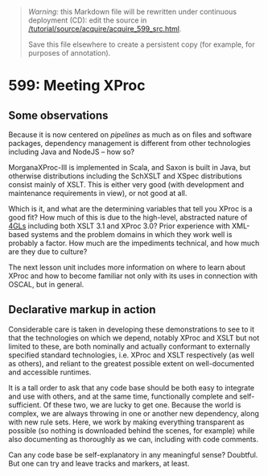 

> *Warning:* this Markdown file will be rewritten under continuous deployment (CD): edit the source in [/tutorial/source/acquire/acquire_599_src.html](../../../tutorial/source/acquire/acquire_599_src.html).
> 
> Save this file elsewhere to create a persistent copy (for example, for purposes of annotation).

# 599: Meeting XProc

## Some observations

Because it is now centered on *pipelines* as much as on files and software packages, dependency management is different from other technologies including Java and NodeJS – how so?

MorganaXProc-III is implemented in Scala, and Saxon is built in Java, but otherwise distributions including the SchXSLT and XSpec distributions consist mainly of XSLT. This is either very good (with development and maintenance requirements in view), or not good at all.

Which is it, and what are the determining variables that tell you XProc is a good fit? How much of this is due to the high-level, abstracted nature of [4GLs](https://en.wikipedia.org/wiki/Fourth-generation_programming_language) including both XSLT 3.1 and XProc 3.0? Prior experience with XML-based systems and the problem domains in which they work well is probably a factor. How much are the impediments technical, and how much are they due to culture?

The next lesson unit includes more information on where to learn about XProc and how to become familiar not only with its uses in connection with OSCAL, but in general.

## Declarative markup in action

Considerable care is taken in developing these demonstrations to see to it that the technologies on which we depend, notably XProc and XSLT but not limited to these, are both nominally and actually conformant to externally specified standard technologies, i.e. XProc and XSLT respectively (as well as others), and reliant to the greatest possible extent on well-documented and accessible runtimes.

It is a tall order to ask that any code base should be both easy to integrate and use with others, and at the same time, functionally complete and self-sufficient. Of these two, we are lucky to get one. Because the world is complex, we are always throwing in one or another new dependency, along with new rule sets. Here, we work by making everything transparent as possible (so nothing is downloaded behind the scenes, for example) while also documenting as thoroughly as we can, including with code comments.

Can any code base be self-explanatory in any meaningful sense? Doubtful. But one can try and leave tracks and markers, at least. 
